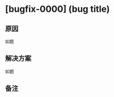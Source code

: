 # [bugfix-0000] (bug title)

<!-- # [feature-xxx] (feature title) -->
<!-- # [enhance-xxx] (enhance title) -->

## 原因

如题

## 解决方案

如题

## 备注
